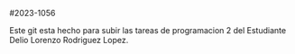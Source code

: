 #2023-1056

Este git esta hecho para subir las tareas de programacion 2 del Estudiante Delio Lorenzo Rodriguez Lopez.
